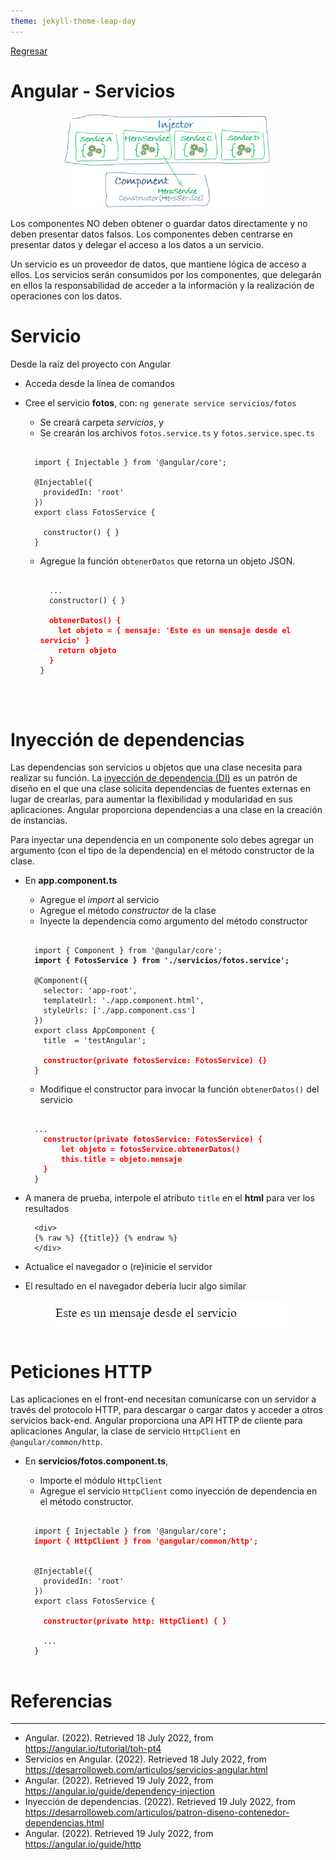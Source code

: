```yaml
---
theme: jekyll-theme-leap-day
---
```


[Regresar](/DAWM-2022/)

Angular - Servicios
===================

<p align="center">
  <img width="330" height="150" src="imagenes/injector-injects.png">
</p>

Los componentes NO deben obtener o guardar datos directamente y no deben presentar datos falsos. Los componentes deben centrarse en presentar datos y delegar el acceso a los datos a un servicio.

Un servicio es un proveedor de datos, que mantiene lógica de acceso a ellos. Los servicios serán consumidos por los componentes, que delegarán en ellos la responsabilidad de acceder a la información y la realización de operaciones con los datos.

Servicio
========

Desde la raíz del proyecto con Angular

* Acceda desde la línea de comandos
* Cree el servicio **fotos**, con: `ng generate service servicios/fotos`
  + Se creará carpeta *servicios*, y 
  + Se crearán los archivos `fotos.service.ts` y `fotos.service.spec.ts`
  	
  <pre><code>
    import { Injectable } from '@angular/core';

	@Injectable({
	  providedIn: 'root'
	})
	export class FotosService {

	  constructor() { }
	}
  </code></pre>

  + Agregue la función `obtenerDatos` que retorna un objeto JSON.

	<pre><code>
	  ...
	  constructor() { }

	  <b style="color:red">obtenerDatos() {
	    let objeto = { mensaje: 'Este es un mensaje desde el servicio' }
	    return objeto
	  }</b>
	}
  </code></pre>


Inyección de dependencias
=========================

Las dependencias son servicios u objetos que una clase necesita para realizar su función. La [inyección de dependencia (DI)](https://docs.angular.lat/guide/architecture-services#inyecci%C3%B3n-de-dependencia-id) es un patrón de diseño en el que una clase solicita dependencias de fuentes externas en lugar de crearlas, para aumentar la flexibilidad y modularidad en sus aplicaciones. Angular proporciona dependencias a una clase en la creación de instancias.

Para inyectar una dependencia en un componente solo debes agregar un argumento (con el tipo de la dependencia) en el método constructor de la clase.

* En **app.component.ts**
	+ Agregue el _import_ al servicio
	+ Agregue el método _constructor_ de la clase
	+ Inyecte la dependencia como argumento del método constructor

  <pre><code>
    import { Component } from '@angular/core';
	<b>import { FotosService } from './servicios/fotos.service';</b>

	@Component({
	  selector: 'app-root',
	  templateUrl: './app.component.html',
	  styleUrls: ['./app.component.css']
	})
	export class AppComponent {
	  title  = 'testAngular';

	  <b style="color:red">constructor(private fotosService: FotosService) {}</b>
	}
  </code></pre>

  + Modifique el constructor para invocar la función `obtenerDatos()` del servicio

  <pre><code>
  	...
	  <b style="color:red">constructor(private fotosService: FotosService) {
	      let objeto = fotosService.obtenerDatos()
	      this.title = objeto.mensaje
	  }</b>
	}
  </code></pre>

* A manera de prueba, interpole el atributo `title` en el **html** para ver los resultados

  ```
    <div>
    {% raw %} {{title}} {% endraw %} 
    </div>
  ```

* Actualice el navegador o (re)inicie el servidor
* El resultado en el navegador debería lucir algo similar

<p align="center">
  <img src="imagenes/angular_servicios_output.png">
</p>

Peticiones HTTP
===============

Las aplicaciones en el front-end necesitan comunicarse con un servidor a través del protocolo HTTP, para descargar o cargar datos y acceder a otros servicios back-end. Angular proporciona una API HTTP de cliente para aplicaciones Angular, la clase de servicio `HttpClient` en `@angular/common/http`.

* En **servicios/fotos.component.ts**, 
	+ Importe el módulo `HttpClient`
	+ Agregue el servicio `HttpClient` como inyección de dependencia en el método constructor.
	
	<pre><code>
	import { Injectable } from '@angular/core';
	<b style="color:red">import { HttpClient } from '@angular/common/http';</b>
	
  	
	@Injectable({
	  providedIn: 'root'
	})
	export class FotosService {

	  <b style="color:red">constructor(private http: HttpClient) { }</b>

	  ...
	}
	</code></pre>



Referencias 
===========

* * *

* Angular. (2022). Retrieved 18 July 2022, from https://angular.io/tutorial/toh-pt4
* Servicios en Angular. (2022). Retrieved 18 July 2022, from https://desarrolloweb.com/articulos/servicios-angular.html
* Angular. (2022). Retrieved 19 July 2022, from https://angular.io/guide/dependency-injection
* Inyección de dependencias. (2022). Retrieved 19 July 2022, from https://desarrolloweb.com/articulos/patron-diseno-contenedor-dependencias.html
* Angular. (2022). Retrieved 19 July 2022, from https://angular.io/guide/http